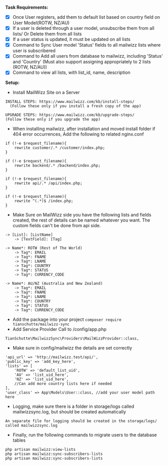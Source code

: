 **Task Requirements:**
- [x] Once User registers, add them to default list based on country field on User Model(ROTW, NZ/AU)
- [x] If a user is deleted through a user model, unsubscribe them from all lists/ Or Delete them from all lists
- [x] If a user status is updated, it must be updated on all lists
- [x] Command to Sync User model 'Status' fields to all mailwizz lists where user is subscribered
- [x] Command to Add all users from database to mailwizz, including 'Status' and 'Country' (Must also support assigning appropriately to 2 lists (ROTW, NZ/AU))
- [x] Command  to view all lists, with list_id, name, description

**Setup:**
* Install MailWizz Site on a Server 
```
INSTALL STEPS: https://www.mailwizz.com/kb/install-steps/  
  (Follow these only if you install a fresh copy of the app)

UPGRADE STEPS: https://www.mailwizz.com/kb/upgrade-steps/  
(Follow these only if you upgrade the app)
```

* When installing mailwizz, after installation and moved install folder
  if 404 error occurrences, Add the following to related nginx.conf
```
if (!-e $request_filename){
    rewrite customer/.* /customer/index.php;
}

if (!-e $request_filename){
    rewrite backend/.* /backend/index.php;
}

if (!-e $request_filename){
    rewrite api/.* /api/index.php;
}

if (!-e $request_filename){
    rewrite ^(.*)$ /index.php;
}
```

* Make Sure on MailWizz side you have the following lists and fields created, the rest of details can be named whatever you want. The custom fields can't be done from api side.
```
-> [List]: [ListName]
    -> [TextField]: [Tag]

-> Name*: ROTW (Rest of The World)
    -> Tag*: EMAIL
    -> Tag*: FNAME
    -> Tag*: LNAME
    -> Tag*: COUNTRY
    -> Tag*: STATUS
    -> Tag*: CURRENCY_CODE
    
-> Name*: AU/NZ (Australia and New Zealand)
    -> Tag*: EMAIL
    -> Tag*: FNAME
    -> Tag*: LNAME
    -> Tag*: COUNTRY
    -> Tag*: STATUS
    -> Tag*: CURRENCY_CODE
```
* Add the package into your project
```composer require tianschutte/mailwizz-sync```
* Add Service Provider Call to /config/app.php
```
TianSchutte\MailwizzSync\Providers\MailWizzProvider::class,
```
* Make sure in config/mailwizz the details are set correctly
```  
'api_url' => 'http://mailwizz.test/api/',
'public_key' => 'add_key_here',
'lists' => [
    'ROTW' => 'default_list_uid',
    'AU' => 'list_uid_here',
    'NZ' => 'list_uid_here',
    //Can add more country lists here if needed
],
'user_class' => App\Models\User::class, //add your user model path here
```
* Logging, make sure there is a folder in storage/logs called mailwizzsync.log, but should be created automatically
```
An separate file for logging should be created in the storage/logs/ called mailwizzsync.log
```
* Finally, run the following commands to migrate users to the database tables
```
php artisan mailwizz:view-lists
php artisan mailwizz:sync-subscribers-lists
php artisan mailwizz:sync-subscribers-lists
```
